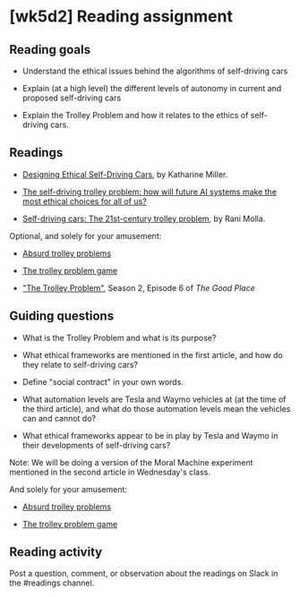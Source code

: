 # [wk5d2] Reading assignment

## Reading goals

- Understand the ethical issues behind the algorithms of self-driving cars

- Explain (at a high level) the different levels of autonomy in current and proposed self-driving cars

- Explain the Trolley Problem and how it relates to the ethics of self-driving cars.

## Readings 

- [Designing Ethical Self-Driving Cars](https://hai.stanford.edu/news/designing-ethical-self-driving-cars), by Katharine Miller.

- [The self-driving trolley problem: how will future AI systems make the most ethical choices for all of us?](https://theconversation.com/the-self-driving-trolley-problem-how-will-future-ai-systems-make-the-most-ethical-choices-for-all-of-us-170961)

- [Self-driving cars: The 21st-century trolley problem](https://www.vox.com/recode/22700022/self-driving-autonomous-cars-trolley-problem-waymo-google-tesla), by Rani Molla.

Optional, and solely for your amusement:

- [Absurd trolley problems](https://neal.fun/absurd-trolley-problems/)

- [The trolley problem game](https://trolleyproblem.io/)

- ["The Trolley Problem"](https://www.youtube.com/watch?v=DtRhrfhP5b4), Season 2, Episode 6 of _The Good Place_

## Guiding questions

- What is the Trolley Problem and what is its purpose?

- What ethical frameworks are mentioned in the first article, and how do they relate to self-driving cars?

- Define "social contract" in your own words.

- What automation levels are Tesla and Waymo vehicles at (at the time of the third article), and what do those automation levels mean the vehicles can and cannot do?

- What ethical frameworks appear to be in play by Tesla and Waymo in their developments of self-driving cars?

Note: We will be doing a version of the Moral Machine experiment mentioned in the second article in Wednesday's class.

And solely for your amusement:

- [Absurd trolley problems](https://neal.fun/absurd-trolley-problems/)

- [The trolley problem game](https://trolleyproblem.io/)

## Reading activity

Post a question, comment, or observation about the readings on Slack in the #readings channel.






